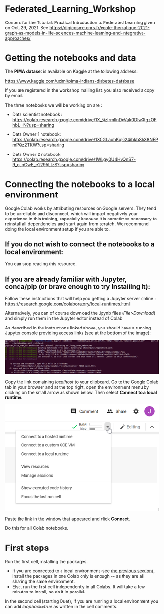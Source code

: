 # Federated_Learning_Workshop
Content for the Tutorial: Practical Introduction to Federated Learning given on Oct. 29, 2021. 
See https://digicosme.cnrs.fr/ecole-thematique-2021-graph-as-models-in-life-sciences-machine-learning-and-integrative-approaches/



# Getting the notebooks and data

The **PIMA dataset** is available on Kaggle at the following address:

https://www.kaggle.com/uciml/pima-indians-diabetes-database

If you are registered in the workshop mailing list, you also received a copy by email.

The three notebooks we will be working on are :
* Data scientist notebook : https://colab.research.google.com/drive/1X_5izIrmllnDcVak0Dlw3tgzOFhbL--N?usp=sharing


* Data Owner 1 notebook:
https://colab.research.google.com/drive/1XCGLaohKql024ibkbShX8NEPmPQz2TKW?usp=sharing


* Data Owner 2 notebook:
https://colab.research.google.com/drive/1WLgy0U4HvQnS7-9_oLnCwE_e2295LtzS?usp=sharing

# Connecting the notebooks to a local environment
Google Colab works by attributing resources on Google servers. They tend to be unreliable and disconnect, which will impact negatively your experience in this training, especially because it is sometimes necessary to reinstall all dependencies and start again from scratch. We recommend doing the local environment setup if you are able to.

## If you do not wish to connect the notebooks to a local environment:
You can stop reading this resource.

## If you are already familiar with Jupyter, conda/pip (or brave enough to try installing it):

Follow these instructions that will help you getting a Jupyter server online :
https://research.google.com/colaboratory/local-runtimes.html

Alternatively, you can of course download the .ipynb files (*File>Download*) and simply run them in the Jupyter editor instead of Colab.

As described in the instructions linked above, you should have a running Jupyter console providing access links (see at the bottom of the image):

![bash log of running Jupyter](pictures/vmplayer_p0mqohV7gr.png)

Copy the link containing *localhost* to your clipboard.
Go to the Google Colab tab in your browser and at the top right, open the environment menu by clicking on the small arrow as shown below. Then select **Connect to a local runtime**.

![selecting the local runtime](pictures/chrome_wWkscSQyaG.png)

Paste the link in the window that appeared and click **Connect**.

Do this for all Colab notebooks.

# First steps 

Run the first cell, installing the packages. 
* If you are connected to a local environment (see [the previous section](#connecting-the-notebooks-to-a-local-environment)), install the packages in one Colab only is enough -- as they are all sharing the same environment.
* Else, run the first cell independently in all Colabs. It will take a few minutes to install, so do it in parallel.

In the second cell (starting Duet), if you are running a local environment you can add *loopback=true* as written in the cell comments. 